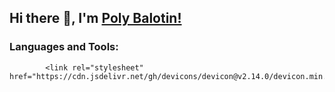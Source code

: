 ## Hi there 👋, I'm [Poly Balotin!](https://www.linkedin.com/in/polyana-balotin/) 

### Languages and Tools:


            <link rel="stylesheet" href="https://cdn.jsdelivr.net/gh/devicons/devicon@v2.14.0/devicon.min.css">
          
